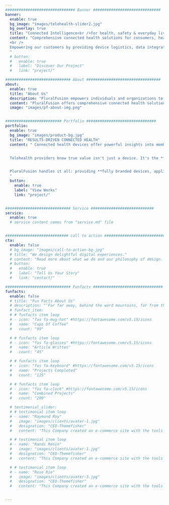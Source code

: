 ```yaml
---
############################### Banner ##############################
banner:
  enable: true
  bg_image: "images/telehealth-slider2.jpg"
  bg_overlay: true
  title: "Connected Intelligence<br />for health, safety & everyday living"
  content: "Comprehensive connected health solutions for consumers, healthcare providers and industries. 
  <br />
  Empowering our customers by providing device logistics, data integration, security, and ongoing support.
  "
  # button:
  #   enable: true
  #   label: "Discover Our Project"
  #   link: "project/"

############################# About #################################
about:
  enable: true
  title: "About Us"
  description: "PluralFusion empowers individuals and organizations to thrive by creating connected solutions that prioritize well-being, safety, health and human potential."
  content: "PluralFusion offers comprehensive connected health solutions for consumers, healthcare providers and industries. Our connected health and safety solutions empower our customers by providing device logistics, data integration, security, and ongoing support."
  image: "images/pf-about-img.png"


######################### Portfolio ###############################
portfolio:
  enable: true
  bg_image: "images/product-bg.jpg"
  title: "RESULTS-DRIVEN CONNECTED HEALTH"
  content: " Connected health devices offer powerful insights into members' daily lives, poised to revolutionize wellness programs.


  Telehealth providers know true value isn't just a device. It's the **improved health, reduced costs, and enhanced engagement** that comes from a seamless, integrated ecosystem.


  PluralFusion handles it all: providing **fully branded devices, applications, and services**, while expertly managing health device integration, logistics, and compliance. This empowers telehealth providers with **actionable insights** to deliver exceptional care and achieve their program goals.
  "
  button:
    enable: true
    label: "View Works"
    link: "project/"


############################# Service ############################
service:
  enable: true
  # service content comes from "service.md" file


############################ call to action ###########################
cta:
  enable: false
  # bg_image: "images/call-to-action-bg.jpg"
  # title: "We design delightful digital experiences."
  # content: "Read more about what we do and our philosophy of design. Judge for yourself The work and results <br> we’ve achieved for other clients, and meet our highly experienced Team who just love to design."
  # button:
  #   enable: true
  #   label: "Tell Us Your Story"
  #   link: "contact/"

############################# Funfacts ###############################
funfacts:
  enable: false
  # title: "Fun Facts About Us"
  # description: "'Far far away, behind the word mountains, far from the countries Vokalia and Consonantia, <br> there live the blind texts. Separated they live in Bookmarksgrove right at the coast of the Semantics'"
  # funfact_item:
  # # funfacts item loop
  # - icon: "fas fa-mug-hot" #https://fontawesome.com/v5.15/icons
  #   name: "Cups Of Coffee"
  #   count: "99"

  # # funfacts item loop
  # - icon: "fas fa-glasses" #https://fontawesome.com/v5.15/icons
  #   name: "Article Written"
  #   count: "45"

  # # funfacts item loop
  # - icon: "fas fa-keyboard" #https://fontawesome.com/v5.15/icons
  #   name: "Projects Completed"
  #   count: "125"

  # # funfacts item loop
  # - icon: "fas fa-clock" #https://fontawesome.com/v5.15/icons
  #   name: "Combined Projects"
  #   count: "200"

  # testimonial_slider:
  # # testimonial item loop
  # - name: "Raymond Roy"
  #   image: "images/clients/avater-1.jpg"
  #   designation: "CEO-Themefisher"
  #   content: "This Company created an e-commerce site with the tools to make our business a success, with innovative ideas we feel that our site has unique elements that make us stand out from the crowd."

  # # testimonial item loop
  # - name: "Randi Renin"
  #   image: "images/clients/avater-1.jpg"
  #   designation: "CEO-Themefisher"
  #   content: "This Company created an e-commerce site with the tools to make our business a success, with innovative ideas we feel that our site has unique elements that make us stand out from the crowd."

  # # testimonial item loop
  # - name: "Rose Rio"
  #   image: "images/clients/avater-3.jpg"
  #   designation: "CEO-Themefisher"
  #   content: "This Company created an e-commerce site with the tools to make our business a success, with innovative ideas we feel that our site has unique elements that make us stand out from the crowd."


---
```

